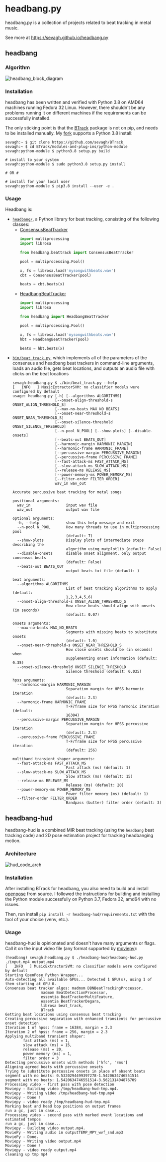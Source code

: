 # headbang.py

headbang.py is a collection of projects related to beat tracking in metal music.

See more at https://sevagh.github.io/headbang.py

## headbang

### Algorithm

![headbang_block_diagram](./docs/hbt_block_diagram.png)

### Installation

headbang has been written and verified with Python 3.8 on AMD64 machines running Fedora 32 Linux. However, there shouldn't be any problems running it on different machines if the requirements can be successfully installed.

The only sticking point is that the [BTrack](https://github.com/adamstark/BTrack) package is not on pip, and needs to be installed manually. My [fork](https://github.com/sevagh/BTrack) supports a Python 3.8 install:

```
sevagh:~ $ git clone https://github.com/sevagh/BTrack
sevagh:~ $ cd BTrack/modules-and-plug-ins/python-module
sevagh:python-module $ python3.8 setup.py build

# install to your system
sevagh:python-module $ sudo python3.8 setup.py install

# OR #

# install for your local user
sevagh:python-module $ pip3.8 install --user -e .
```

### Usage

Headbang is:
* [`headbang/`](./headbang), a Python library for beat tracking, consisting of the following classes:
    * [ConsensusBeatTracker](https://github.com/sevagh/headbang.py/blob/master/headbang/beattrack.py#L49)
      ```python
      import multiprocessing
      import librosa

      from headbang.beattrack import ConsensusBeatTracker

      pool = multiprocessing.Pool()

      x, fs = librosa.load('mysongwithbeats.wav')
      cbt = ConsensusBeatTracker(pool)

      beats = cbt.beats(x)
      ```
    * [HeadbangBeatTracker](https://github.com/sevagh/headbang.py/blob/master/headbang/headbang.py#L37)
      ```python
      import multiprocessing
      import librosa

      from headbang import HeadbangBeatTracker

      pool = multiprocessing.Pool()

      x, fs = librosa.load('mysongwithbeats.wav')
      hbt = HeadbangBeatTracker(pool)

      beats = hbt.beats(x)
      ```
* [`bin/beat_track.py`](./bin/beat_track.py), which implements all of the parameters of the consensus and headbang beat trackers in command-line arguments, loads an audio file, gets beat locations, and outputs an audio file with clicks on the beat locations
  ```
  sevagh:headbang.py $ ./bin/beat_track.py --help
  [   INFO   ] MusicExtractorSVM: no classifier models were configured by default
  usage: headbang.py [-h] [--algorithms ALGORITHMS]
                     [--onset-align-threshold-s ONSET_ALIGN_THRESHOLD_S]
                     [--max-no-beats MAX_NO_BEATS]
                     [--onset-near-threshold-s ONSET_NEAR_THRESHOLD_S]
                     [--onset-silence-threshold ONSET_SILENCE_THRESHOLD]
                     [--n-pool N_POOL] [--show-plots] [--disable-onsets]
                     [--beats-out BEATS_OUT]
                     [--harmonic-margin HARMONIC_MARGIN]
                     [--harmonic-frame HARMONIC_FRAME]
                     [--percussive-margin PERCUSSIVE_MARGIN]
                     [--percussive-frame PERCUSSIVE_FRAME]
                     [--fast-attack-ms FAST_ATTACK_MS]
                     [--slow-attack-ms SLOW_ATTACK_MS]
                     [--release-ms RELEASE_MS]
                     [--power-memory-ms POWER_MEMORY_MS]
                     [--filter-order FILTER_ORDER]
                     wav_in wav_out
  
  Accurate percussive beat tracking for metal songs
  
  positional arguments:
    wav_in                input wav file
    wav_out               output wav file
  
  optional arguments:
    -h, --help            show this help message and exit
    --n-pool N_POOL       How many threads to use in multiprocessing pool
                          (default: 7)
    --show-plots          Display plots of intermediate steps describing the
                          algorithm using matplotlib (default: False)
    --disable-onsets      disable onset alignment, only output consensus beats
                          (default: False)
    --beats-out BEATS_OUT
                          output beats txt file (default: )
  
  beat arguments:
    --algorithms ALGORITHMS
                          List of beat tracking algorithms to apply (default:
                          1,2,3,4,5,6)
    --onset-align-threshold-s ONSET_ALIGN_THRESHOLD_S
                          How close beats should align with onsets (in seconds)
                          (default: 0.07)
  
  onsets arguments:
    --max-no-beats MAX_NO_BEATS
                          Segments with missing beats to substitute onsets
                          (default: 1.0)
    --onset-near-threshold-s ONSET_NEAR_THRESHOLD_S
                          How close onsets should be (in seconds) when
                          supplementing onset information (default: 0.35)
    --onset-silence-threshold ONSET_SILENCE_THRESHOLD
                          Silence threshold (default: 0.035)
  
  hpss arguments:
    --harmonic-margin HARMONIC_MARGIN
                          Separation margin for HPSS harmonic iteration
                          (default: 2.3)
    --harmonic-frame HARMONIC_FRAME
                          T-F/frame size for HPSS harmonic iteration (default:
                          16384)
    --percussive-margin PERCUSSIVE_MARGIN
                          Separation margin for HPSS percussive iteration
                          (default: 2.3)
    --percussive-frame PERCUSSIVE_FRAME
                          T-F/frame size for HPSS percussive iteration
                          (default: 256)
  
  multiband transient shaper arguments:
    --fast-attack-ms FAST_ATTACK_MS
                          Fast attack (ms) (default: 1)
    --slow-attack-ms SLOW_ATTACK_MS
                          Slow attack (ms) (default: 15)
    --release-ms RELEASE_MS
                          Release (ms) (default: 20)
    --power-memory-ms POWER_MEMORY_MS
                          Power filter memory (ms) (default: 1)
    --filter-order FILTER_ORDER
                          Bandpass (butter) filter order (default: 3)
  ```

## headbang-hud

headbang-hud is a combined MIR beat tracking (using the `headbang` beat tracking code) and 2D pose estimation project for tracking headbanging motion.

### Architecture

![hud_code_arch](./docs/hud_code_arch.png)

### Installation

After installing BTrack for headbang, you also need to build and install [openpose](https://github.com/CMU-Perceptual-Computing-Lab/openpose) from source. I followed the instructions for building and installing the Python module successfully on Python 3.7, Fedora 32, amd64 with no issues.

Then, run install `pip install -r headbang-hud/requirements.txt` with the tool of your choice (venv, etc.).

### Usage

headbang-hud is opinionated and doesn't have many arguments or flags. Call it on the input video file (any format supported by [moviepy](https://github.com/Zulko/moviepy)):

```
(headbang) sevagh:headbang.py $ ./headbang-hud/headbang-hud.py ./input.mp4 output.mp4
[   INFO   ] MusicExtractorSVM: no classifier models were configured by default
Starting OpenPose Python Wrapper...
Auto-detecting all available GPUs... Detected 1 GPU(s), using 1 of them starting at GPU 0.
Consensus beat tracker algos: madmom DBNBeatTrackingProcessor,
                madmom BeatDetectionProcessor,
                essentia BeatTrackerMultiFeature,
                essentia BeatTrackerDegara,
                librosa beat_track,
                BTrack
Getting beat locations using consensus beat tracking
Creating percussive separation with enhanced transients for percussive onset detection
Iteration 1 of hpss: frame = 16384, margin = 2.3
Iteration 2 of hpss: frame = 256, margin = 2.3
Applying multiband transient shaper:
        fast attack (ms) = 1,
        slow attack (ms) = 15,
        release (ms) = 20,
        power memory (ms) = 1,
        filter order = 3
Detecting percussive onsets with methods ['hfc', 'rms']
Aligning agreed beats with percussive onsets
Trying to substitute percussive onsets in place of absent beats
segment with no beats: 0.5320294499397278-1.5420634746551514
segment with no beats: 1.5420634746551514-3.562131404876709
Processing video - first pass with pose detection
Moviepy - Building video /tmp/headbang-hud-tmp.mp4.
Moviepy - Writing video /tmp/headbang-hud-tmp.mp4
Moviepy - Done !
Moviepy - video ready /tmp/headbang-hud-tmp.mp4
Marking beat and head bop positions on output frames
run a gc, just in case...
Processing video - second pass with marked event locations and estimated tempos
run a gc, just in case...
Moviepy - Building video output.mp4.
MoviePy - Writing audio in outputTEMP_MPY_wvf_snd.mp3
MoviePy - Done.
Moviepy - Writing video output.mp4
Moviepy - Done !
Moviepy - video ready output.mp4
cleaning up tmp mp4
```

